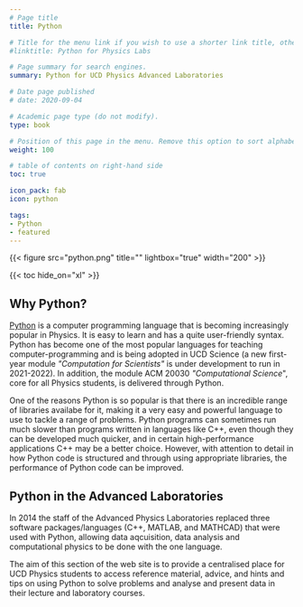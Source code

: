 ```yaml
---
# Page title
title: Python

# Title for the menu link if you wish to use a shorter link title, otherwise remove this option.
#linktitle: Python for Physics Labs

# Page summary for search engines.
summary: Python for UCD Physics Advanced Laboratories

# Date page published
# date: 2020-09-04

# Academic page type (do not modify).
type: book

# Position of this page in the menu. Remove this option to sort alphabetically.
weight: 100

# table of contents on right-hand side
toc: true

icon_pack: fab
icon: python

tags:
- Python
- featured 
---
```



{{< figure src="python.png" title="" lightbox="true" width="200" >}}

{{< toc hide_on="xl" >}}



## Why Python?
[Python](https://www.python.org) is a computer programming language that is becoming increasingly popular
in Physics. It is easy to learn and has a quite user-friendly syntax. Python has become one of the
most popular languages for teaching computer-programming and is being adopted in UCD Science
(a new first-year module *"Computation for Scientists"* is under development to run in 2021-2022).
In addition, the module ACM 20030 *"Computational Science*", core for all Physics students, is delivered through Python.


One of the reasons Python is so popular is that there is 
an incredible range of libraries availabe for it, making it a very easy and powerful language to use
to tackle a range of problems. Python programs can sometimes run much slower than programs written in
languages like C++, even though they can be developed much quicker, and in certain high-performance
applications C++ may be a better choice. However, with attention to detail in how Python code is structured
and through using appropriate libraries, the performance of Python code can be improved.


## Python in the Advanced Laboratories
In 2014 the staff of the Advanced Physics Laboratories replaced three software packages/languages
(C++, MATLAB, and MATHCAD) that were used with Python, allowing data aqcuisition, data analysis and computational
physics to be done with the one language. 

The aim of this section of the web site is to provide a centralised place for UCD Physics students to access
reference material, advice, and hints and tips on using Python to solve problems and analyse and present
data in their lecture and laboratory courses.

